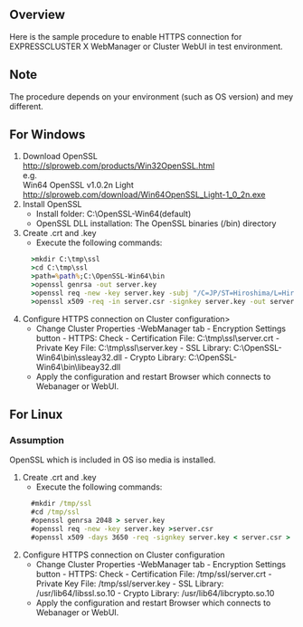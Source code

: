 

## Overview
Here is the sample procedure to enable HTTPS connection for EXPRESSCLUSTER X WebManager or Cluster WebUI in test environment.

## Note
The procedure depends on your environment (such as OS version) and mey different.

## For Windows
1. Download OpenSSL  
	http://slproweb.com/products/Win32OpenSSL.html  
	e.g.  
	Win64 OpenSSL v1.0.2n Light  
	http://slproweb.com/download/Win64OpenSSL_Light-1_0_2n.exe
1. Install OpenSSL
	- Install folder: C:\OpenSSL-Win64(default)
	- OpenSSL DLL installation: The OpenSSL binaries (/bin) directory
1. Create .crt and .key
	- Execute the following commands:  
	```bat
	  >mkdir C:\tmp\ssl
	  >cd C:\tmp\ssl
	  >path=%path%;C:\OpenSSL-Win64\bin
	  >openssl genrsa -out server.key
	  >openssl req -new -key server.key -subj "/C=JP/ST=Hiroshima/L=Hiroshima/O=ore/OU=ore/CN=ore" -config c:\OpenSSL-Win64\bin\openssl.cfg > server.csr
	  >openssl x509 -req -in server.csr -signkey server.key -out server.crt -days 7300 -extensions server
	```
1. Configure HTTPS connection on Cluster configuration>
	- Change Cluster Properties
		-WebManager tab
			- Encryption Settings button 
				- HTTPS: Check
				- Certification File: C:\tmp\ssl\server.crt
				- Private Key File: C:\tmp\ssl\server.key
				- SSL Library: C:\OpenSSL-Win64\bin\ssleay32.dll
				- Crypto Library: C:\OpenSSL-Win64\bin\libeay32.dll
	- Apply the configuration and restart Browser which connects to Webanager or WebUI.


## For Linux
### Assumption
OpenSSL which is included in OS iso media is installed.

1. Create .crt and .key
	- Execute the following commands:  
	```bat
	  #mkdir /tmp/ssl
	  #cd /tmp/ssl
	  #openssl genrsa 2048 > server.key
	  #openssl req -new -key server.key >server.csr
	  #openssl x509 -days 3650 -req -signkey server.key < server.csr > server.crt
	```
1. Configure HTTPS connection on Cluster configuration
	- Change Cluster Properties
		-WebManager tab
			- Encryption Settings button 
				- HTTPS: Check
				- Certification File: /tmp/ssl/server.crt
				- Private Key File: /tmp/ssl/server.key
				- SSL Library: /usr/lib64/libssl.so.10
				- Crypto Library: /usr/lib64/libcrypto.so.10
	- Apply the configuration and restart Browser which connects to Webanager or WebUI.
